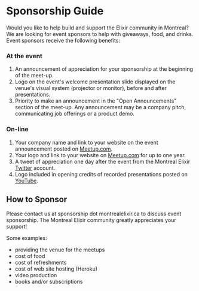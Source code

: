 # Sponsorship Guide

Would you like to help build and support the Elixir community in Montreal? We are looking for event sponsors to help with giveaways, food, and drinks. Event sponsors receive the following benefits:

### At the event

1. An announcement of appreciation for your sponsorship at the beginning of the meet-up.
2. Logo on the event's welcome presentation slide displayed on the venue's visual system (projector or monitor), before and after presentations.
3. Priority to make an announcement in the "Open Announcements" section of the meet-up. Any announcement may be a company pitch, communicating job offerings or a product demo.

### On-line

1. Your company name and link to your website on the event announcement posted on [Meetup.com](https://www.meetup.com/montrealelixir/).
2. Your logo and link to your website on [Meetup.com](https://www.meetup.com/montrealelixir/) for up to one year.
3. A tweet of appreciation one day after the event from the Montreal Elixir [Twitter](https://twitter.com/) account.
4. Logo included in opening credits of recorded presentations posted on [YouTube](https://www.youtube.com/channel/UCftyx5k7K_0a3wIGRtE2YQw).

## How to Sponsor

Please contact us at sponsorship dot montrealelixir.ca to discuss event sponsorship. The Montreal Elixir community greatly appreciates your support!

Some examples:

- providing the venue for the meetups
- cost of food
- cost of refreshments
- cost of web site hosting (Heroku)
- video production
- books and/or subscriptions

